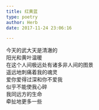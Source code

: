 ```yaml
---  
title: 红黄蓝  
type: poetry  
author: Herb  
date: 2017-11-24 23:06:16  

---  
```

今天的武大天是清澈的  
阳光和黄叶温暖  
在这个人间极远处有诸多非人间的图景  
遥远地刺痛着我的魂灵    
爱你爱得过深和你不爱我  
似乎不能使我心碎  
我同远方的生命  
牵扯地更多一些